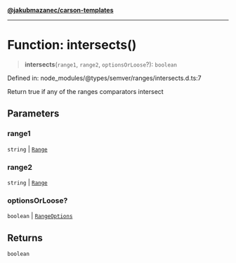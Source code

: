 [**@jakubmazanec/carson-templates**](../../../README.md)

---

# Function: intersects()

> **intersects**(`range1`, `range2`, `optionsOrLoose`?): `boolean`

Defined in: node_modules/@types/semver/ranges/intersects.d.ts:7

Return true if any of the ranges comparators intersect

## Parameters

### range1

`string` | [`Range`](../classes/Range.md)

### range2

`string` | [`Range`](../classes/Range.md)

### optionsOrLoose?

`boolean` | [`RangeOptions`](../interfaces/RangeOptions.md)

## Returns

`boolean`
